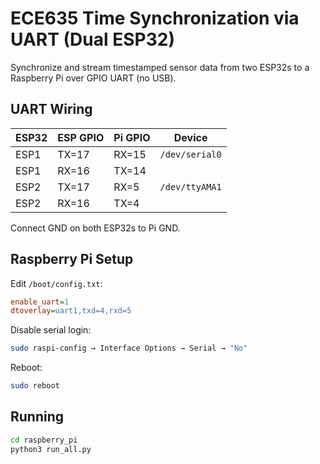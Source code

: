 # ECE635 Time Synchronization via UART (Dual ESP32)

Synchronize and stream timestamped sensor data from two ESP32s to a Raspberry Pi over GPIO UART (no USB).

## UART Wiring

| ESP32 | ESP GPIO | Pi GPIO | Device        |
|--------|-----------|----------|---------------|
| ESP1   | TX=17     | RX=15   | `/dev/serial0` |
| ESP1   | RX=16     | TX=14   |               |
| ESP2   | TX=17     | RX=5    | `/dev/ttyAMA1` |
| ESP2   | RX=16     | TX=4    |               |

Connect GND on both ESP32s to Pi GND.

## Raspberry Pi Setup

Edit `/boot/config.txt`:

```ini
enable_uart=1
dtoverlay=uart1,txd=4,rxd=5
```

Disable serial login:
```bash
sudo raspi-config → Interface Options → Serial → "No"
```

Reboot:
```bash
sudo reboot
```

## Running

```bash
cd raspberry_pi
python3 run_all.py
```
